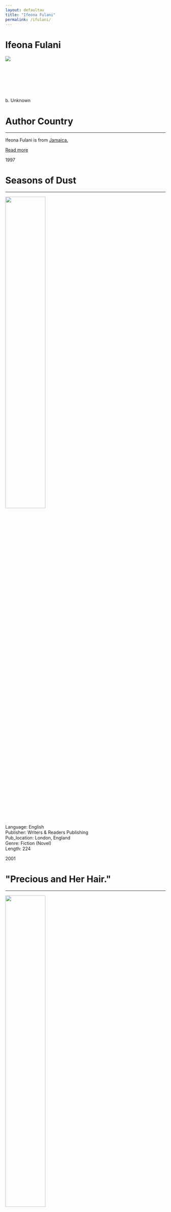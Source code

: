```yaml
---
layout: defaultau
title: "Ifeona Fulani"
permalink: /ifulani/
---
```

<!-- partial:index.partial.html -->
<div class="content">
    <h1>Ifeona Fulani</h1>
    <div class="quote">
        <div><img src="https://liberalstudies.nyu.edu/content/dam/nyu-as/faculty/images/profilePhotos/a-f/Fulani-Ifeonaphotoweb.jpg" class="logo"></div>
    </div>
    <div class="timeline">
        <div style="padding-bottom:100px;"></div>
        <div class="block">
            <div class="date right"><p class="right"> b. Unknown</p></div>
            <div class="dot"></div>
            <div class="left first">
            <div class="author_country">
                <h1>Author Country</h1><hr>
          <div class="aclocation">  <p>Ifeona Fulani is from <a href="{{ site.baseurl }}/4">Jamaica.</a></p></div>
                <div class="acreadmore"><a href="#" target="_blank">Read more</a></div>
            </div>
            </div>
        </div>
     <div class="block">
            <div class="date left"><p class="left">1997</p></div>
            <div class="dot"></div>
            <div class="right">
                <h1>Seasons of Dust</h1><hr>
                <p><img src="https://www.publishersweekly.com/cover/9780863162480" height="50%" width = "50%"></p>
                <p>
                Language: English<br/>
                Publisher: Writers & Readers Publishing<br/>
                Pub_location: London, England<br/>
                Genre: Fiction (Novel)<br/>
                Length: 224<br/>                   </p>
            </div>
        </div>
       <div class="block">
            <div class="date right"><p class="right">2001</p></div>
            <div class="dot"></div>
            <div class="left">
                <h1>"Precious and Her Hair."</h1><hr>
                <p><img src="" height="50%" width = "50%"></p>
                <p>
                Language: English<br/>
                Publisher: Boston Beacon Press<br/>
                Pub_location: Massachusetts, United States<br/>
                Genre:Short Stories<br/>
                Length: Unknown<br/>                   </p>
            </div>
        </div>
       <div class="block">
            <div class="date left"><p class="left">2003</p></div>
            <div class="dot"></div>
            <div class="right">
                <h1>"The Caribbean Woman Writer and the Politics of Style: A case for Literary Anancyism"</h1><hr>
                <p><img src="https://dup.silverchair-cdn.com/dup/Content_public/Journal/small-axe/9/1/10.1215_-9-1-64/1/5-SA17+Fulani+(64-79).pdf.gif?Expires=1680705720&Signature=4oXzi-OEUawPKUM4g0xeMeWytxd7g1wMVapO5KqfJwJBqHnGrHPbGHNsoqeHYb5yC-pqPh1wGTk0tl7cPzzgqR0LfQ-wcjN5QuL660YRnqIJmtCVr3yNFmbR32ltLEVxFuiVA~8BtgVYZ0zSxMLwqnskexT7pbKFAdUXnn~wzc-0exV7aLeXGvtXyFAMsJ0EFtjbpDZCCbjPOZGdXqVl7A8L7Ajq2s45QcTIhvF8bKZFSK1aIPBQ1nsKGh8WRcQtLS2X6psjTtAryitMl7~PniIu-z~MVAqBziy8OGd5QZxGo6hz~C-hInmbWO7eQ6WIvQgUG7xbfoDX5scpQmNY4Q__&Key-Pair-Id=APKAIE5G5CRDK6RD3PGA" height="50%" width = "50%"></p>
                <p>
                Language: English<br/>
                Publisher: Bloomington: Indiana University Press<br/>
                Pub_location: Indiana, United States<br/>
                Genre: Nonfiction Book<br/>
                Found In: Small Axe 1, March 2005; 9 (1): 64–79(15 pages)<br/>                   </p>
            </div>
        </div>
       <div class="block">
            <div class="date right"><p class="right">2003</p></div>
            <div class="dot"></div>
            <div class="left">
                <h1>"Elephant Dreams"</h1><hr>
                <p><img src="https://dup.silverchair-cdn.com/dup/Content_public/Journal/small-axe/7/1/10.1215_-7-1-140/1/8-13+Fulani+(140-57).pdf.gif?Expires=1680704935&Signature=UwxLnVbY9YdHjQaYSLwBzG7klif5M2PEgfszIJ5oP8zViAxQwNLGMKCS73L1Aw65K7bFj~Fly60f2enbnW6x-7zl~DqxtxW7GruPkNhn1Kel3dszfKyPcWxOYyeJfczqFodNAuRSDR2cKLJLUVk2Nxa9TP3i6k7vJsBTKNogR9cN1Z0PRtox6es7x9ItoGv3ev7RU4FI36M~yDEd5n7SextnwCzN7MfcXIZ1alDyCGKXiitmm3iS4okvXnNIfDV7flWtbNAADuSSey40Qcjbgq-3A~vhvuwSlRBTjmp04ILikUt2Dqo1oPRUJDjhlBlZOOHLkv2u0v6~F25DeEni1g__&Key-Pair-Id=APKAIE5G5CRDK6RD3PGA" height="50%" width = "50%"></p>
                <p>
                Language: English<br/>
                Publisher: Bloomington: Indiana University Press<br/>
                Pub_location: Indiana, United States<br/>
                Genre: Short Stories<br/>
                Found In: Small Axe 1 March 2003; 7 (1): 140–157(17 pages)<br/>                   </p>
            </div>
        </div><div class="block">
            <div class="date left"><p class="left">2004</p></div>
            <div class="dot"></div>
            <div class="right">
                <h1>"Representing the Body of the New Nation in 'The Harder They Come' and 'Rockers,'</h1><hr>
                <p><img src="https://i1.rgstatic.net/publication/254698437_Representations_of_the_Body_of_the_New_Nation_in_The_Harder_They_Come_and_Rockers/links/6024032692851c4ed562f22e/largepreview.png" height="50%" width = "50%"></p>
                <p>
                Language: English<br/>
                Found In: Anthurium: A Caribbean Studies Journal, Volume 3, Issue 1, Article 2<br/>
	    Publisher: University of Miami Libraries<br/>
                Pub_location: Florida, United States<br/>
                Genre: Essays<br/>
                Length: 12<br/>                   </p>
            </div>
        </div>
<div class="block">
            <div class="date right"><p class="right">2012</p></div>
            <div class="dot"></div>
            <div class="left">
                <h1>"Gender Conflict and Community in Gayle Jones' 'Corregidora' and Jamaica Kincaid's 'Lucy'</h1><hr>
                <p><img src="https://www.publishersweekly.com/cover/9780863162480" height="50%" width = "50%"></p>
                <p>
                Language: English<br/>
	    Found In: Frontiers: A Journal of Women Studies, Vol. 32, No. 2 (2011)
                Publisher: University of Nebraska Press<br/>
                Pub_location: Nebraska, United States<br/>
                Genre: Essays<br/>
                Length: 30<br/>                   </p>
            </div>
        </div>
<div class="block">
            <div class="date left"><p class="left">2012</p></div>
            <div class="dot"></div>
            <div class="right">
                <h1>Archipelagos of Sound: Transnational Caribbeanities, Women and Music</h1><hr>
                <p><img src="https://uwi-press-jm.imgix.net/covers/9789766402662.jpg?auto=format&w=298&dpr=1&q=20" height="50%" width = "50%"></p>
                <p>
                Language: English<br/>
                Publisher: University of the West Indies Press<br/>
                Pub_location: Mona, Jamaica<br/>
                Genre: Essays<br/>
                Length: 350<br/>                   </p>
            </div>
        </div>
    <div class="block">
            <div class="date left"><p class="left">2012</p></div>
            <div class="dot"></div>
            <div class="right">
                <h1>Ten Days In Jamaica</h1><hr>
                <p><img src="https://m.media-amazon.com/images/I/51EhMf9RtVL._SY291_BO1,204,203,200_QL40_FMwebp_.jpg"></p>
                <p>
                Language: English<br/>
                Publisher: Peepal Tree Press<br/>
                Pub_location: Leeds, England<br/>
                Genre: Fiction (Short Story Collection)<br/>
                Length: 164<br/>                   </p>
            </div>
        </div>
  <!-- partial -->
<script src='https://cdnjs.cloudflare.com/ajax/libs/jquery/3.1.1/jquery.min.js'></script><script  src="{{ site.baseurl }}/assets/js/authorscript.js"></script>